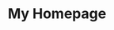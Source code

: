 ---
layout: layouts/home.html
title: My Homepage
metaDesc: 
intro: I design products for leading agencies and scale-up companies.
featureImage: /images/iphone.png
---